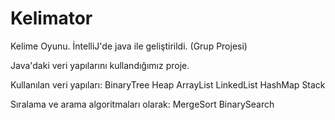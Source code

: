 # Kelimator
Kelime Oyunu. İntelliJ'de java ile geliştirildi. (Grup Projesi)

Java'daki veri yapılarını kullandığımız proje.

Kullanılan veri yapıları:
BinaryTree
Heap
ArrayList
LinkedList
HashMap
Stack

Sıralama ve arama algoritmaları olarak:
MergeSort
BinarySearch
